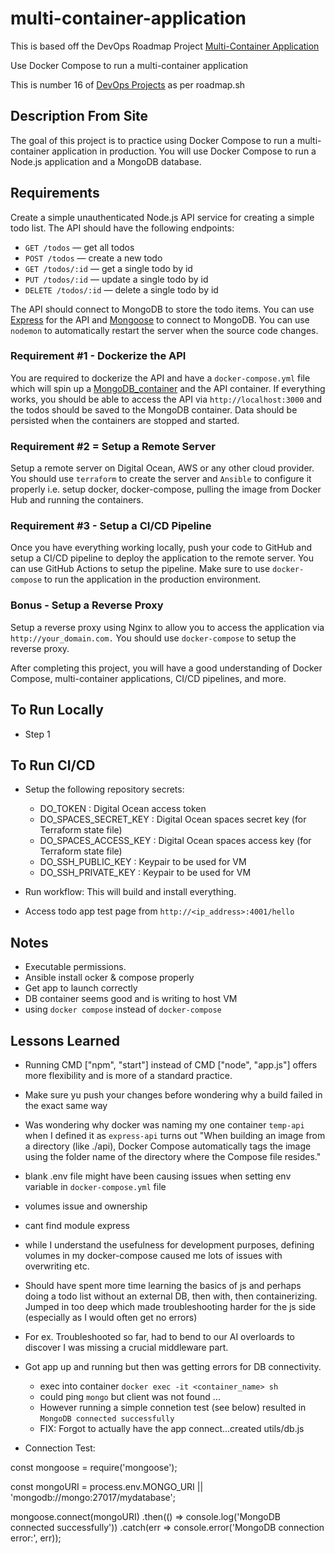 # multi-container-application

This is based off the DevOps Roadmap Project [Multi-Container Application](https://roadmap.sh/projects/multi-container-service)

Use Docker Compose to run a multi-container application  

This is number 16 of [DevOps Projects](https://roadmap.sh/devops/projects) as per roadmap.sh

## Description From Site 

The goal of this project is to practice using Docker Compose to run a multi-container application in production. You will use Docker Compose to run a Node.js application and a MongoDB database.

## Requirements

Create a simple unauthenticated Node.js API service for creating a simple todo list. The API should have the following endpoints:

- `GET /todos` — get all todos
- `POST /todos` — create a new todo
- `GET /todos/:id` — get a single todo by id
- `PUT /todos/:id` — update a single todo by id
- `DELETE /todos/:id` — delete a single todo by id

The API should connect to MongoDB to store the todo items. You can use [Express](https://expressjs.com) for the API and [Mongoose](https://mongoosejs.com/) to connect to MongoDB. You can use `nodemon` to automatically restart the server when the source code changes.

### Requirement #1 - Dockerize the API 

You are required to dockerize the API and have a ``docker-compose.yml`` file which will spin up a [MongoDB_container](https://hub.docker.com/_/mongo) and the API container. If everything works, you should be able to access the API via ``http://localhost:3000`` and the todos should be saved to the MongoDB container. Data should be persisted when the containers are stopped and started.

### Requirement #2 = Setup a Remote Server 

Setup a remote server on Digital Ocean, AWS or any other cloud provider. You should use `terraform` to create the server and `Ansible` to configure it properly i.e. setup docker, docker-compose, pulling the image from Docker Hub and running the containers.

### Requirement #3 - Setup a CI/CD Pipeline 

Once you have everything working locally, push your code to GitHub and setup a CI/CD pipeline to deploy the application to the remote server. You can use GitHub Actions to setup the pipeline. Make sure to use `docker-compose` to run the application in the production environment.

### Bonus - Setup a Reverse Proxy

Setup a reverse proxy using Nginx to allow you to access the application via `http://your_domain.com.` You should use `docker-compose` to setup the reverse proxy.


After completing this project, you will have a good understanding of Docker Compose, multi-container applications, CI/CD pipelines, and more.

## To Run Locally

- Step 1


## To Run CI/CD

- Setup the following repository secrets:
    - DO_TOKEN : Digital Ocean access token
    - DO_SPACES_SECRET_KEY : Digital Ocean spaces secret key (for Terraform state file)
    - DO_SPACES_ACCESS_KEY : Digital Ocean spaces access key (for Terraform state file)
    - DO_SSH_PUBLIC_KEY : Keypair to be used for VM 
    - DO_SSH_PRIVATE_KEY : Keypair to be used for VM

- Run workflow: This will build and install everything.
- Access todo app test page from `http://<ip_address>:4001/hello`

## Notes 

- Executable permissions.
- Ansible install ocker & compose properly 
- Get app to launch correctly 
- DB container seems good and is writing to host VM 
- using `docker compose` instead of `docker-compose`


## Lessons Learned

- Running CMD ["npm", "start"] instead of CMD ["node", "app.js"] offers more flexibility and is more of a standard practice. 
- Make sure yu push your changes before wondering why a build failed in the exact same way 
- Was wondering why docker was naming my one container `temp-api` when I defined it as `express-api` turns out "When building an image from a directory (like ./api), Docker Compose automatically tags the image using the folder name of the directory where the Compose file resides."

- blank .env file might have been causing issues when setting env variable in `docker-compose.yml` file 
- volumes issue and ownership 
- cant find module express 

- while I understand the usefulness for development purposes, defining volumes in my docker-compose caused me lots of issues with overwriting etc. 
- Should have spent more time learning the basics of js and perhaps doing a todo list without an external DB, then with, then containerizing. Jumped in too deep which made troubleshooting harder for the js side (especially as I would often get no errors)
- For ex. Troubleshooted so far, had to bend to our AI overloards to discover I was missing a crucial middleware part.

- Got app up and running but then was getting errors for DB connectivity. 
    - exec into container `docker exec -it <container_name> sh`
    - could ping `mongo` but client was not found ... 
    - However running a simple connetion test (see below) resulted in `MongoDB connected successfully`
    - FIX: Forgot to actually have the app connect...created utils/db.js 



- Connection Test: 

const mongoose = require('mongoose');

const mongoURI = process.env.MONGO_URI || 'mongodb://mongo:27017/mydatabase';

mongoose.connect(mongoURI)
    .then(() => console.log('MongoDB connected successfully'))
    .catch(err => console.error('MongoDB connection error:', err));
